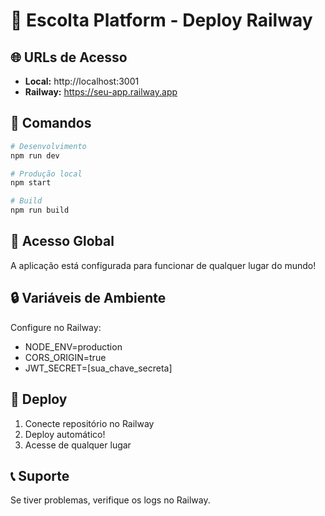 # 🚀 Escolta Platform - Deploy Railway

## 🌐 URLs de Acesso

- **Local:** http://localhost:3001
- **Railway:** https://seu-app.railway.app

## 🔧 Comandos

```bash
# Desenvolvimento
npm run dev

# Produção local
npm start

# Build
npm run build
```

## 📱 Acesso Global

A aplicação está configurada para funcionar de qualquer lugar do mundo!

## 🔒 Variáveis de Ambiente

Configure no Railway:
- NODE_ENV=production
- CORS_ORIGIN=true
- JWT_SECRET=[sua_chave_secreta]

## 🚀 Deploy

1. Conecte repositório no Railway
2. Deploy automático!
3. Acesse de qualquer lugar

## 📞 Suporte

Se tiver problemas, verifique os logs no Railway.
